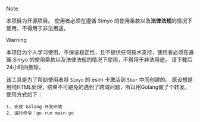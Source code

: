 > [!NOTE]
> 本项目为开源项目。
> 使用者必须在遵循 Simyo 的使用条款以及**法律法规**的情况下使用，不得用于非法用途。

> [!WARNING]
> 本项目为个人学习使用，不保证稳定性，且不提供任何技术支持，使用者必须在遵循 Simyo 的使用条款以及法律法规的情况下使用，不得用于非法用途。 
> 请下载后24小时内删除。

该工具是为了帮助使用者将 `Simyo` 的 esim 卡激活到 `5ber` 中而创建的。
原设想是用纯HTML处理，结果不可避免的遇到了跨域问题，所以用Golang做了个转发。
使用方式如下：
```
1. 安装 Golang 开发环境
2. 运行命令：go run main.go
```